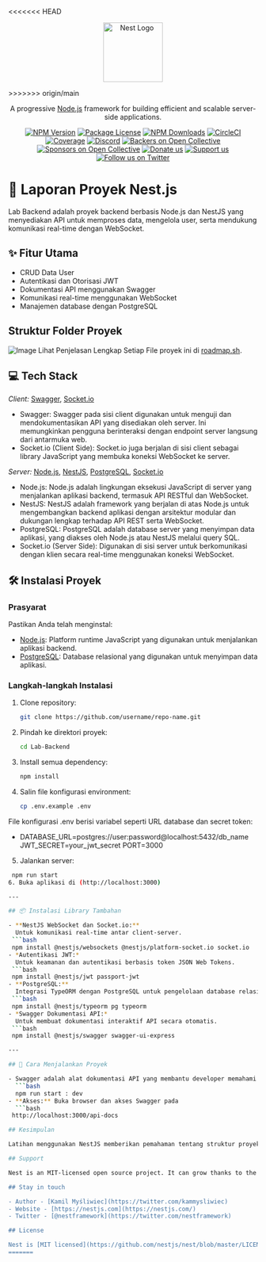 <<<<<<< HEAD
<p align="center">
  <a href="http://nestjs.com/" target="blank"><img src="https://nestjs.com/img/logo-small.svg" width="120" alt="Nest Logo" /></a>
</p>
>>>>>>> origin/main

[circleci-image]: https://img.shields.io/circleci/build/github/nestjs/nest/master?token=abc123def456
[circleci-url]: https://circleci.com/gh/nestjs/nest

  <p align="center">A progressive <a href="http://nodejs.org" target="_blank">Node.js</a> framework for building efficient and scalable server-side applications.</p>
    <p align="center">
<a href="https://www.npmjs.com/~nestjscore" target="_blank"><img src="https://img.shields.io/npm/v/@nestjs/core.svg" alt="NPM Version" /></a>
<a href="https://www.npmjs.com/~nestjscore" target="_blank"><img src="https://img.shields.io/npm/l/@nestjs/core.svg" alt="Package License" /></a>
<a href="https://www.npmjs.com/~nestjscore" target="_blank"><img src="https://img.shields.io/npm/dm/@nestjs/common.svg" alt="NPM Downloads" /></a>
<a href="https://circleci.com/gh/nestjs/nest" target="_blank"><img src="https://img.shields.io/circleci/build/github/nestjs/nest/master" alt="CircleCI" /></a>
<a href="https://coveralls.io/github/nestjs/nest?branch=master" target="_blank"><img src="https://coveralls.io/repos/github/nestjs/nest/badge.svg?branch=master#9" alt="Coverage" /></a>
<a href="https://discord.gg/G7Qnnhy" target="_blank"><img src="https://img.shields.io/badge/discord-online-brightgreen.svg" alt="Discord"/></a>
<a href="https://opencollective.com/nest#backer" target="_blank"><img src="https://opencollective.com/nest/backers/badge.svg" alt="Backers on Open Collective" /></a>
<a href="https://opencollective.com/nest#sponsor" target="_blank"><img src="https://opencollective.com/nest/sponsors/badge.svg" alt="Sponsors on Open Collective" /></a>
  <a href="https://paypal.me/kamilmysliwiec" target="_blank"><img src="https://img.shields.io/badge/Donate-PayPal-ff3f59.svg" alt="Donate us"/></a>
    <a href="https://opencollective.com/nest#sponsor"  target="_blank"><img src="https://img.shields.io/badge/Support%20us-Open%20Collective-41B883.svg" alt="Support us"></a>
  <a href="https://twitter.com/nestframework" target="_blank"><img src="https://img.shields.io/twitter/follow/nestframework.svg?style=social&label=Follow" alt="Follow us on Twitter"></a>
</p>
  <!--[![Backers on Open Collective](https://opencollective.com/nest/backers/badge.svg)](https://opencollective.com/nest#backer)
  [![Sponsors on Open Collective](https://opencollective.com/nest/sponsors/badge.svg)](https://opencollective.com/nest#sponsor)-->

# 🚀 Laporan Proyek Nest.js

Lab Backend adalah proyek backend berbasis Node.js dan NestJS yang menyediakan API untuk memproses data, mengelola user, serta mendukung komunikasi real-time dengan WebSocket.

## ✨ Fitur Utama
- CRUD Data User
- Autentikasi dan Otorisasi JWT
- Dokumentasi API menggunakan Swagger
- Komunikasi real-time menggunakan WebSocket
- Manajemen database dengan PostgreSQL

## Struktur Folder Proyek
![Image](https://github.com/user-attachments/assets/7d6fcfb4-1713-4634-998c-2fc23102d2d5)
Lihat Penjelasan Lengkap Setiap File proyek ini di [roadmap.sh](https://roadmap.sh/r/lab-yrg3x).

## 💻 Tech Stack

*Client:* [Swagger](https://swagger.io/), [Socket.io](https://socket.io/)
- Swagger: Swagger pada sisi client digunakan untuk menguji dan mendokumentasikan API yang disediakan oleh server. Ini memungkinkan pengguna berinteraksi dengan endpoint server langsung dari antarmuka web.
- Socket.io (Client Side): Socket.io juga berjalan di sisi client sebagai library JavaScript yang membuka koneksi WebSocket ke server.

*Server:* [Node.js](https://nodejs.org/), [NestJS](https://nestjs.com/), [PostgreSQL](https://www.postgresql.org/), [Socket.io](https://socket.io/)
- Node.js: Node.js adalah lingkungan eksekusi JavaScript di server yang menjalankan aplikasi backend, termasuk API RESTful dan WebSocket.
- NestJS: NestJS adalah framework yang berjalan di atas Node.js untuk mengembangkan backend aplikasi dengan arsitektur modular dan dukungan lengkap terhadap API REST serta WebSocket.
- PostgreSQL: PostgreSQL adalah database server yang menyimpan data aplikasi, yang diakses oleh Node.js atau NestJS melalui query SQL.
- Socket.io (Server Side): Digunakan di sisi server untuk berkomunikasi dengan klien secara real-time menggunakan koneksi WebSocket.

## 🛠️ Instalasi Proyek

### Prasyarat  
Pastikan Anda telah menginstal:  
- [Node.js](https://nodejs.org/): Platform runtime JavaScript yang digunakan untuk menjalankan aplikasi backend.
- [PostgreSQL](https://www.postgresql.org/): Database relasional yang digunakan untuk menyimpan data aplikasi.   

### Langkah-langkah Instalasi  
1. Clone repository:  
   ```bash
   git clone https://github.com/username/repo-name.git
2. Pindah ke direktori proyek:
   ```bash
   cd Lab-Backend
3. Install semua dependency:
   ```bash
   npm install
4. Salin file konfigurasi environment:
   ```bash
   cp .env.example .env
File konfigurasi .env berisi variabel seperti URL database dan secret token:
- DATABASE_URL=postgres://user:password@localhost:5432/db_name JWT_SECRET=your_jwt_secret PORT=3000
5. Jalankan server:
  ```bash
   npm run start 
6. Buka aplikasi di (http://localhost:3000)

---

## 📦 Instalasi Library Tambahan  

- **NestJS WebSocket dan Socket.io:** 
    Untuk komunikasi real-time antar client-server.
   ```bash
   npm install @nestjs/websockets @nestjs/platform-socket.io socket.io
- *Autentikasi JWT:* 
    Untuk keamanan dan autentikasi berbasis token JSON Web Tokens.
   ```bash
   npm install @nestjs/jwt passport-jwt
- **PostgreSQL:**
    Integrasi TypeORM dengan PostgreSQL untuk pengelolaan database relasional.
   ```bash
   npm install @nestjs/typeorm pg typeorm   
- *Swagger Dokumentasi API:* 
    Untuk membuat dokumentasi interaktif API secara otomatis.
   ```bash
   npm install @nestjs/swagger swagger-ui-express

---

## 📖 Cara Menjalankan Proyek

- Swagger adalah alat dokumentasi API yang membantu developer memahami dan menguji API yang tersedia di aplikasi.Jalankan Proyek dengan Perintah:
    ```bash
    npm run start : dev
- **Akses:** Buka browser dan akses Swagger pada
    ```bash
   http://localhost:3000/api-docs

## Kesimpulan

Latihan menggunakan NestJS memberikan pemahaman tentang struktur proyek yang modular, pemanfaatan dependency injection, serta pemisahan logika dalam Controller dan Service. Penggunaan DTO membantu dalam validasi data, sementara Prisma ORM mempermudah pengelolaan database. Selain itu, implementasi WebSockets memungkinkan komunikasi real-time, dan fitur authentication dengan JWT meningkatkan keamanan aplikasi. Dengan menerapkan konsep middleware, guards, dan modularisasi, NestJS menjadi framework yang efisien, scalable, dan mudah dikelola untuk pengembangan backend. 

## Support

Nest is an MIT-licensed open source project. It can grow thanks to the sponsors and support by the amazing backers. If you'd like to join them, please [read more here](https://docs.nestjs.com/support).

## Stay in touch

- Author - [Kamil Myśliwiec](https://twitter.com/kammysliwiec)
- Website - [https://nestjs.com](https://nestjs.com/)
- Twitter - [@nestframework](https://twitter.com/nestframework)

## License

Nest is [MIT licensed](https://github.com/nestjs/nest/blob/master/LICENSE).
=======

